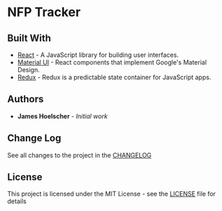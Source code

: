 # NFP Tracker



## Built With

* [React](https://reactjs.org/) - A JavaScript library for building user interfaces.
* [Material UI](https://material-ui.com/) - React components that implement Google's Material Design.
* [Redux](https://redux.js.org/) - Redux is a predictable state container for JavaScript apps.

## Authors

* **James Hoelscher** - *Initial work*

## Change Log

See all changes to the project in the [CHANGELOG](CHANGELOG.md)

## License

This project is licensed under the MIT License - see the [LICENSE](LICENSE.md) file for details
